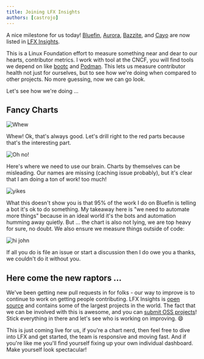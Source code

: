 ```yaml
---
title: Joining LFX Insights
authors: [castrojo]
---
```


A nice milestone for us today! [Bluefin](https://insights.linuxfoundation.org/project/ublue-os-bluefin), [Aurora](https://insights.linuxfoundation.org/project/ublue-os-aurora), [Bazzite](https://insights.linuxfoundation.org/project/ublue-os-bazzite), and [Cayo](https://insights.linuxfoundation.org/project/cayo) are now listed in [LFX Insights](https://insights.linuxfoundation.org/).

This is a Linux Foundation effort to measure something near and dear to our hearts, contributor metrics. I work with tool at the CNCF, you will find tools we depend on like [bootc](https://insights.linuxfoundation.org/project/bootc) and [Podman](https://insights.linuxfoundation.org/project/containers-podman). This lets us measure contributor health not just for ourselves, but to see how we're doing when compared to other projects. No more guessing, now we can go look. 

Let's see how we're doing ... 

## Fancy Charts

![Whew](https://github.com/user-attachments/assets/4c05d343-76d6-4c9a-8b74-83fb0cf634e8)

Whew! Ok, that's always good. Let's drill right to the red parts because that's the interesting part.

![Oh no!](https://github.com/user-attachments/assets/59ee8fad-5f61-455c-a09a-f855eee2aa75)

Here's where we need to use our brain. Charts by themselves can be misleading. Our names are missing (caching issue probably), but it's clear that I am doing a ton of work! too much!

![yikes](https://github.com/user-attachments/assets/72475511-a341-42c0-9f13-3d9f9f7f4698) 

What this doesn't show you is that 95% of the work I do on Bluefin is telling a bot it's ok to do something. My takeaway here is "we need to automate more things" because in an ideal world it's the bots and automation humming away quietly. But ... the chart is also not lying, we are top heavy for sure, no doubt. We also ensure we measure things outside of code: 

![hi john](https://github.com/user-attachments/assets/db34c7bd-5441-4da5-b70b-c14dfb67f725)

If all you do is file an issue or start a discussion then I do owe you a thanks, we couldn't do it without you. 

## Here come the new raptors ...

We've been getting new pull requests in for folks - our way to improve is to continue to work on getting people contributing. LFX Insights is [open source](https://github.com/linuxfoundation/insights) and contains some of the largest projects in the world. The fact that we can be involved with this is awesome, and you can [submit OSS projects](https://github.com/linuxfoundation/insights/discussions)! Stick everything in there and let's see who is working on improving. 😄

This is just coming live for us, if you're a chart nerd, then feel free to dive into LFX and get started, the team is responsive and moving fast. And if you're like me you'll find yourself fixing up your own individual dashboard. Make yourself look spectacular!

